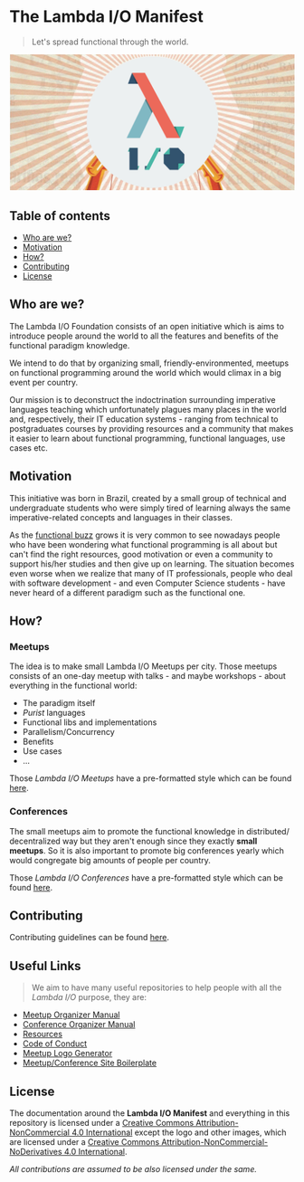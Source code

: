 # The Lambda I/O Manifest

> Let's spread functional through the world.

![The Cool Way](banner.png)

## Table of contents

- [Who are we?](#who-are-we)
- [Motivation](#motivation)
- [How?](#how)
- [Contributing](#contributing)
- [License](#license)

## Who are we?

The Lambda I/O Foundation consists of an open initiative which is aims to
introduce people around the world to all the features and benefits of the
functional paradigm knowledge.

We intend to do that by organizing small, friendly-environmented, meetups on
functional programming around the world which would climax in a big event per
country.

Our mission is to deconstruct the indoctrination surrounding imperative
languages teaching  which unfortunately plagues many places in the world and,
respectively, their IT education systems - ranging from technical to
postgraduates courses by providing resources and a community that makes it
easier to learn about functional programming, functional languages, use cases etc.

## Motivation

This initiative was born in Brazil, created by a small group of technical and
undergraduate students who were simply tired of learning always the same
imperative-related concepts and languages in their classes.

As the [functional buzz](https://medium.com/@jugoncalves/functional-programming-should-be-your-1-priority-for-2015-47dd4641d6b9)
grows it is very common to see nowadays people who have been wondering what
functional programming is all about but can't find the right resources, good
motivation or even a community to support his/her studies and then give up on
learning. The situation becomes even worse when we realize that many of IT
professionals, people who deal with software development - and even Computer
Science students - have never heard of a different paradigm such as the
functional one.

## How?

### Meetups

The idea is to make small Lambda I/O Meetups per city. Those meetups consists of
an one-day meetup with talks - and maybe workshops - about everything in the
functional world:

- The paradigm itself
- *Purist* languages
- Functional libs and implementations
- Parallelism/Concurrency
- Benefits
- Use cases
- ...

Those *Lambda I/O Meetups* have a pre-formatted style which can be found [here](https://github.com/lambda-io/meetup-organization-guidelines).

### Conferences

The small meetups aim to promote the functional knowledge in distributed/
decentralized way but they aren't enough since they exactly **small meetups**.
So it is also important to promote big conferences yearly which would congregate
big amounts of people per country.

Those *Lambda I/O Conferences* have a pre-formatted style which can be found [here](https://github.com/lambda-io/conference-organization-guidelines).

## Contributing

Contributing guidelines can be found [here](CONTRIBUTING.md).

## Useful Links

> We aim to have many useful repositories to help people with all the *Lambda I/O* purpose, they are:

- [Meetup Organizer Manual](https://github.com/lambda-io/meetup-organization-guidelines)
- [Conference Organizer Manual](https://github.com/lambda-io/conference-organization-guidelines)
- [Resources](https://github.com/lambda-io/resources)
- [Code of Conduct](https://github.com/lambda-io/code-of-conduct)
- [Meetup Logo Generator](https://github.com/lambda-io/meetup-logo-generator)
- [Meetup/Conference Site Boilerplate](https://github.com/lambda-io/site-boilerplate)

## License

The documentation around the **Lambda I/O Manifest** and everything in this
repository is licensed under a [Creative Commons Attribution-NonCommercial 4.0 International](http://creativecommons.org/licenses/by-nc/4.0/)
except the logo and other images, which are licensed under a [Creative Commons  Attribution-NonCommercial-NoDerivatives 4.0 International](http://creativecommons.org/licenses/by-nc-nd/4.0/).

*All contributions are assumed to be also licensed under the same.*
